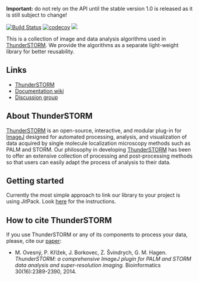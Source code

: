 **Important:** do not rely on the API until the stable version 1.0 is released as it is still subject to change!

[![Build Status](https://travis-ci.org/zitmen/thunderstorm-algorithms.svg?branch=master)](https://travis-ci.org/zitmen/thunderstorm-algorithms)
[![codecov](https://codecov.io/gh/zitmen/thunderstorm-algorithms/branch/master/graph/badge.svg)](https://codecov.io/gh/zitmen/thunderstorm-algorithms)
[![](https://jitpack.io/v/zitmen/thunderstorm-algorithms.svg)](https://jitpack.io/#zitmen/thunderstorm-algorithms)

This is a collection of image and data analysis algorithms used in [ThunderSTORM](http://zitmen.github.io/thunderstorm/). We provide the algorithms as a separate light-weight library for better reusability.

## Links
  * [ThunderSTORM](http://zitmen.github.io/thunderstorm/)
  * [Documentation wiki](https://github.com/zitmen/thunderstorm/wiki)
  * [Discussion group](http://groups.google.com/group/thunderstorm-users)

## About ThunderSTORM
[ThunderSTORM](http://zitmen.github.io/thunderstorm/) is an open-source, interactive, and modular plug-in for [ImageJ](http://rsb.info.nih.gov/ij/) designed for automated processing, analysis, and visualization of data acquired by single molecule localization microscopy methods such as PALM and STORM. Our philosophy in developing [ThunderSTORM](http://zitmen.github.io/thunderstorm/) has been to offer an extensive collection of processing and post-processing methods so that users can easily adapt the process of analysis to their data.

## Getting started
Currently the most simple approach to link our library to your project is using JitPack. Look [here](https://jitpack.io/#zitmen/thunderstorm-algorithms) for the instructions.

## How to cite ThunderSTORM
If you use ThunderSTORM or any of its components to process your data, please, cite our [paper](http://dx.doi.org/10.1093/bioinformatics/btu202):
  * M. Ovesný, P. Křížek, J. Borkovec, Z. Švindrych, G. M. Hagen. _ThunderSTORM: a comprehensive ImageJ plugin for PALM and STORM data analysis and super-resolution imaging._ Bioinformatics 30(16):2389-2390, 2014.
